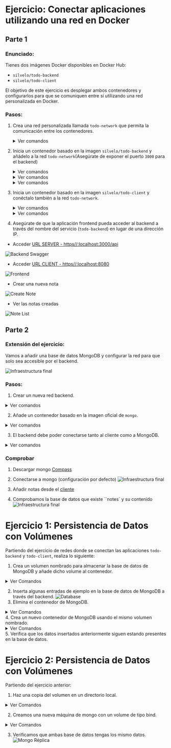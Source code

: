 # Ejercicio: Conectar aplicaciones utilizando una red en Docker

## Parte 1

### Enunciado:

Tienes dos imágenes Docker disponibles en Docker Hub:

- `silvelo/todo-backend`
- `silvelo/todo-client`

El objetivo de este ejercicio es desplegar ambos contenedores y configurarlos para que se comuniquen entre sí utilizando una red personalizada en Docker.

### Pasos:

1.  Crea una red personalizada llamada `todo-network` que permita la comunicación entre los contenedores.
    <details>
    <summary>Ver comandos</summary>

    ```bash
        docker network create todo-network
    ```

    </details>

2.  Inicia un contenedor basado en la imagen `silvelo/todo-backend` y añádelo a la red `todo-network`(Asegúrate de exponer el puerto `3000` para el backend)
    <details>
    <summary>Ver comandos</summary>

    ```bash
        # Cualquiera de los siguiente comandos
        docker run -d -p 3000:3000 --network todo-network silvelo/todo-backend
        docker run -d -p 3000:3000 --network todo-network --hostname backend_host --name todo-backend  silvelo/todo-backend
        # Exponer el puerto , añadirla al todo-network, ponerle nombre al host y nombre al contenedor
    ```

    </details>

    <details>
    <summary>Ver comandos</summary>

    ```bash
        # Alternativa
        docker run -d -p 3000:3000 --hostname backend_host --name todo-backend  silvelo/todo-backend
        # Exponer el puerto , añadirla al todo-network, ponerle nombre al host y nombre al contenedor
        # Gestionamos la redes para añadir la creada y eliminar la defecto
        docker network connect todo-network todo-backend
        docker network disconnect bridge todo-backend
    ```

    </details>

    <details>

    <summary>Ver comandos</summary>

    ```bash
        # Ver la ip asignada y los nombres
        docker inspect todo-backend
    ```

    ```
    ...
     "Networks": {
        "todo-network": {
            ....
            "Gateway": "172.18.0.1",
            "IPAddress": "172.18.0.2",
            "DNSNames": [
                "todo-backend",
                "652cd92cd632",
                "backend_host"
            ]
        }
    }
    ```

    </details>

3.  Inicia un contenedor basado en la imagen `silvelo/todo-client` y conéctalo también a la red `todo-network`.

    <details>
    <summary>Ver comandos</summary>

    ```bash
        # Descargar y editar el fichero de nginx: backend_host, todo-backend, 172.18.0.2 ó 652cd92cd632
        location /api/ {
            proxy_pass http://backend_host:3000;  # URL de tu servidor backend
            proxy_set_header Host $host;
            proxy_set_header X-Real-IP $remote_addr;
            proxy_set_header X-Forwarded-For $proxy_add_x_forwarded_for;
            proxy_set_header X-Forwarded-Proto $scheme;
        }

    ```

    </details>

    <details>
    <summary>Ver comandos</summary>

    ```bash
        # Alternativa
        docker run -d -p 8080:80 -v .\nginx\nginx.conf:/etc/nginx/nginx.conf --hostname client_host  --name todo-client --network todo-network silvelo/todo-client
        # Exponer el puerto , añadirla al todo-network, ponerle nombre al host y nombre al contenedor.
        # Comando -v monta el el fichero .\nginx\nginx.conf en el contenedor, en la ruta /etc/nginx/nginx.conf. Es necesario asegurarse que el fichero  .\nginx\nginx.conf existe y la ruta es correcta (Usar rutas relativas o absolutas)
    ```

    </details>

4.  Asegúrate de que la aplicación frontend pueda acceder al backend a través del nombre del servicio (`todo-backend`) en lugar de una dirección IP.

- Acceder [URL SERVER - https//:localhost:3000/api](https//:localhost:3000/api)

![Backend Swagger](/img/backend.png)

- Acceder [URL CLIENT - https//:localhost:8080](https//:localhost:8080)

![Frontend](/img/frontend.png)

- Crear una nueva nota

![Create Note](/img/create_note.png)

- Ver las notas creadas

![Note List](/img/note_list.png)

## Parte 2

### Extensión del ejercicio:

Vamos a añadir una base de datos MongoDB y configurar la red para que solo sea accesible por el backend.

![Infraestructura final](/img/esquema_modulo_3.png)

### Pasos:

1.  Crear un nueva red backend.

<details>
<summary>Ver comandos</summary>

```bash
docker network create todo-backend
```

</details>

2.  Añade un contenedor basado en la imagen oficial de `mongo`.

<details>
<summary>Ver comandos</summary>

```bash
    docker run -it -d -p 27017:27017 --network todo-backend --name mongo --hostname mongo_host mongo
    #Exponer el puerto

```

</details>

3.  El backend debe poder conectarse tanto al cliente como a MongoDB.

<details>
<summary>Ver comandos</summary>

```bash
    # Paramos y borramos el actual para configurar el nuevo
    docker rm -f todo-backend
    # Configuramos el nuevo con la variable de entorno
    docker run -d -p 3000:3000 --hostname backend_host -e USE_MEMORY_DB=false --name todo-backend  --network todo-backend silvelo/todo-backend
    # El contenedor después de un tiempo fallará porque no encuentra mongo en la default URL
    docker rm -f todo-backend
    docker run -d -p 3000:3000 --hostname backend_host -e USE_MEMORY_DB=false -e DATABASE_URI=mongodb://mongo_host:27017/notes --name todo-backend  --network todo-backend silvelo/todo-backend
    # Añadimos la otra red (todo-network) al container (todo-backend)
    docker network connect todo-network todo-backend
    # Comprobamos que están la redes asignadas
    docker inspect todo-backend
```

```
"Networks": {
                "todo-backend": {
                    ....
                    "IPAddress": "172.19.0.3",
                    "DNSNames": [
                        "todo-backend",
                        "eed95a645151",
                        "backend_host"
                    ]
                },
                "todo-network": {
                    ...
                    "IPAddress": "172.18.0.2",
                    "DNSNames": [
                        "todo-backend",
                        "eed95a645151",
                        "backend_host"
                    ]
                }
            }
```

</details>

### Comprobar

1. Descargar mongo [Compass](https://www.mongodb.com/try/download/compass)

2. Conectarse a mongo (configuración por defecto)
   ![Infraestructura final](/img/mongo_compass.png)

3. Añadir notas desde el [cliente](http://localhost:8080)
4. Comprobamos la base de datos que existe ``notes` y su contenido
   ![Infraestructura final](/img/database_add.png)

# Ejercicio 1: Persistencia de Datos con Volúmenes

Partiendo del ejercicio de redes donde se conectan las aplicaciones `todo-backend` y `todo-client`, realiza lo siguiente:

1. Crea un volumen nombrado para almacenar la base de datos de MongoDB y añade dicho volume al contenedor.
<details>
<summary>Ver Comandos</summary>

```bash
docker volume create mongo_db
docker run -it -d -p 27017:27017 --network todo-backend -v mongo_db:/data/db --name mongo --hostname mongo_host mongo
docker inspect mongo
```

```bash
"Mounts": [
            {
                "Type": "volume",
                "Name": "mongo_db",
                "Source": "/var/lib/docker/volumes/mongo_db/_data",
                "Destination": "/data/db",
                "Driver": "local",
                "Mode": "z",
                "RW": true,
                "Propagation": ""
            },
```

</details>

2. Inserta algunas entradas de ejemplo en la base de datos de MongoDB a través del backend.
   ![Database](/img/database_add.png)
3. Elimina el contenedor de MongoDB.
<details>
<summary>Ver Comandos</summary>

```bash
docker rm -f mongo
```

</details>
4. Crea un nuevo contenedor de MongoDB usando el mismo volumen nombrado.
<details>
<summary>Ver Comandos</summary>

```bash
docker run -it -d -p 27017:27017 --network todo-backend -v mongo_db:/data/db --name mongo --hostname mongo_host mongo
```

</details>
5. Verifica que los datos insertados anteriormente siguen estando presentes en la base de datos.

# Ejercicio 2: Persistencia de Datos con Volúmenes

Partiendo del ejercicio anterior:

1. Haz una copia del volumen en un directorio local.
<details>
<summary>Ver Comandos</summary>

```bash
docker cp mongo:/data/db ./mongo_db
```

</details>

2. Creamos una nueva máquina de mongo con un volume de tipo bind.

<details>
<summary>Ver Comandos</summary>

```bash
# Tanto el nombre como el puerto(27017) estarán siendo usados por el primer mongo.
docker run -it -d -p 27018:27017 -v .\mongo_db\:/data/db --name mongo_2  mongo
```

</details>

3. Verificamos que ambas base de datos tengas los mismo datos.
   ![Mongo Réplica](/img/duplicate_mongo.png)

